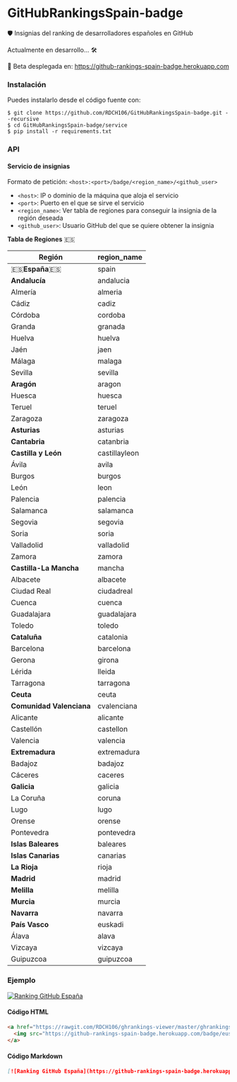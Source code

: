 # GitHubRankingsSpain-badge

🛡️ Insignias del ranking de desarrolladores españoles en GitHub

Actualmente en desarrollo... 🛠️

📯 Beta desplegada en: https://github-rankings-spain-badge.herokuapp.com


### Instalación

Puedes instalarlo desde el código fuente con:

``` 
$ git clone https://github.com/RDCH106/GitHubRankingsSpain-badge.git --recursive
$ cd GitHubRankingsSpain-badge/service
$ pip install -r requirements.txt
```


### API

#### Servicio de insignias

Formato de petición: `<host>:<port>/badge/<region_name>/<github_user>`

- `<host>`: IP o dominio de la máquina que aloja el servicio
- `<port>`: Puerto en el que se sirve el servicio
- `<region_name>`: Ver tabla de regiones para conseguir la insignia de la región deseada
- `<github_user>`: Usuario GitHub del que se quiere obtener la insignia

**Tabla de Regiones** :es:

| Región                   | region_name              |
|--------------------------|--------------------------|
| :es:**España**:es:       | spain                    |
| **Andalucía**           | andalucia                |
| Almería                  | almeria                  |
| Cádiz                    | cadiz                    |
| Córdoba                  | cordoba                  |
| Granda                   | granada                  |
| Huelva                   | huelva                   |
| Jaén                     | jaen                     |
| Málaga                   | malaga                   |
| Sevilla                  | sevilla                  |
| **Aragón**               | aragon                   |
| Huesca                   | huesca                   |
| Teruel                   | teruel                   |
| Zaragoza                 | zaragoza                 |
| **Asturias**             | asturias                 |
| **Cantabria**            | catanbria                |
| **Castilla y León**      | castillayleon            |
| Ávila                    | avila                    |
| Burgos                   | burgos                   |
| León                     | leon                     |
| Palencia                 | palencia                 |
| Salamanca                | salamanca                |
| Segovia                  | segovia                  |
| Soria                    | soria                    |
| Valladolid               | valladolid               |
| Zamora                   | zamora                   |
| **Castilla-La Mancha**   | mancha                   |
| Albacete                 | albacete                 |
| Ciudad Real              | ciudadreal               |
| Cuenca                   | cuenca                   |
| Guadalajara              | guadalajara              |
| Toledo                   | toledo                   |
| **Cataluña**             | catalonia                |
| Barcelona                | barcelona                |
| Gerona                   | girona                   |
| Lérida                   | lleida                   |
| Tarragona                | tarragona                |
| **Ceuta**                | ceuta                    |
| **Comunidad Valenciana** | cvalenciana              |
| Alicante                 | alicante                 |
| Castellón                | castellon                |
| Valencia                 | valencia                 |
| **Extremadura**          | extremadura              |
| Badajoz                  | badajoz                  |
| Cáceres                  | caceres                  |
| **Galicia**              | galicia                  |
| La Coruña                | coruna                   |
| Lugo                     | lugo                     |
| Orense                   | orense                   |
| Pontevedra               | pontevedra               |
| **Islas Baleares**       | baleares                 |
| **Islas Canarias**       | canarias                 |
| **La Rioja**             | rioja                    |
| **Madrid**               | madrid                   |
| **Melilla**              | melilla                  |
| **Murcia**               | murcia                   |
| **Navarra**              | navarra                  |
| **País Vasco**           | euskadi                  |
| Álava                    | alava                    |
| Vizcaya                  | vizcaya                  |
| Guipuzcoa                | guipuzcoa                |


### Ejemplo

[![Ranking GitHub España](https://github-rankings-spain-badge.herokuapp.com/badge/euskadi/RDCH106)](https://rawgit.com/RDCH106/ghrankings-viewer/master/ghrankings-viewer.html)

#### Código HTML
```html
<a href="https://rawgit.com/RDCH106/ghrankings-viewer/master/ghrankings-viewer.html" target="_blank">
  <img src="https://github-rankings-spain-badge.herokuapp.com/badge/euskadi/RDCH106" alt="Ranking GitHub España">
</a>
```

#### Código Markdown
``` markdown
[![Ranking GitHub España](https://github-rankings-spain-badge.herokuapp.com/badge/euskadi/RDCH106)](https://rawgit.com/RDCH106/ghrankings-viewer/master/ghrankings-viewer.html)
```
